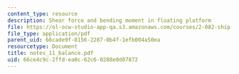 ```yaml
---
content_type: resource
description: Shear force and bending moment in floating platform
file: https://ol-ocw-studio-app-qa.s3.amazonaws.com/courses/2-082-ship-structural-analysis-design-13-122-spring-2003/66ce4c9c2ffdea0c62c60288e0d07872_notes_11_balance.pdf
file_type: application/pdf
parent_uid: 66cade9f-8156-2287-0b4f-1efb004a50ea
resourcetype: Document
title: notes_11_balance.pdf
uid: 66ce4c9c-2ffd-ea0c-62c6-0288e0d07872
---
```

